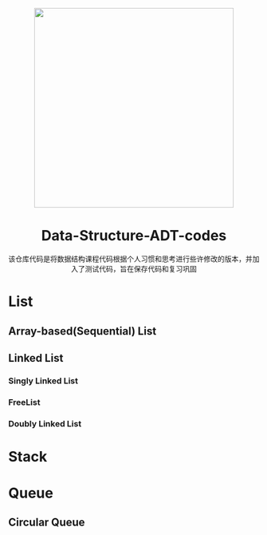 <p align="center">
<img src="https://miro.medium.com/max/1200/1*KpDOKMFAgDWaGTQHL0r70g.png" style="width:400px;" />
</p>

<h1 align="center">Data-Structure-ADT-codes</h1>
<p align="center">
该仓库代码是将数据结构课程代码根据个人习惯和思考进行些许修改的版本，并加入了测试代码，旨在保存代码和复习巩固
</p>

# List

## Array-based(Sequential) List

## Linked List

### Singly Linked List

### FreeList

### Doubly Linked List

# Stack

# Queue

## Circular Queue
